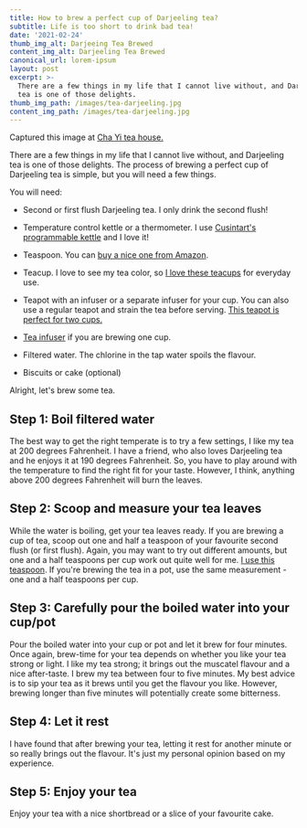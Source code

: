 ```yaml
---
title: How to brew a perfect cup of Darjeeling tea?
subtitle: Life is too short to drink bad tea!
date: '2021-02-24'
thumb_img_alt: Darjeeing Tea Brewed
content_img_alt: Darjeeling Tea Brewed
canonical_url: lorem-ipsum
layout: post
excerpt: >-
  There are a few things in my life that I cannot live without, and Darjeeling
  tea is one of those delights.
thumb_img_path: /images/tea-darjeeling.jpg
content_img_path: /images/tea-darjeeling.jpg
---
```

Captured this image at [Cha Yi tea house.](https://shop.chayi.ca/)

There are a few things in my life that I cannot live without, and Darjeeling tea is one of those delights. The process of brewing a perfect cup of Darjeeling tea is simple, but you will need a few things.

You will need:

*   Second or first flush Darjeeling tea. I only drink the second flush!

*   Temperature control kettle or a thermometer. I use [Cusintart's programmable kettle](https://www.amazon.ca/gp/product/B003WEAHUY/ref=as_li_qf_asin_il_tl?ie=UTF8\&tag=arshabhirai20-20\&creative=330641\&linkCode=as2\&creativeASIN=B003WEAHUY\&linkId=dc2f5a7b1d05c5d6f7c093b884592e2f) and I love it!

*   Teaspoon. You can [buy a nice one from Amazon](https://www.amazon.ca/gp/product/B074L4MZRY/ref=as_li_qf_asin_il_tl?ie=UTF8\&tag=arshabhirai20-20\&creative=330641\&linkCode=as2\&creativeASIN=B074L4MZRY\&linkId=3e915dd2da8deeeefa237435acfa3be8).

*   Teacup. I love to see my tea color, so [I love these teacups](https://www.amazon.ca/gp/product/B078PFY9RV/ref=as_li_qf_asin_il_tl?ie=UTF8\&tag=arshabhirai20-20\&creative=330641\&linkCode=as2\&creativeASIN=B078PFY9RV\&linkId=2156758695fede503f84a7908f787bf5) for everyday use.

*   Teapot with an infuser or a separate infuser for your cup. You can also use a regular teapot and strain the tea before serving. [This teapot is perfect for two cups.](https://www.amazon.ca/gp/product/B07KXSDQ9G/ref=as_li_qf_asin_il_tl?ie=UTF8\&tag=arshabhirai20-20\&creative=330641\&linkCode=as2\&creativeASIN=B07KXSDQ9G\&linkId=7cb182cbaa75ecea6ddc78c34583f37b)

*   [Tea infuser](https://www.amazon.ca/gp/product/B082HGWPFV/ref=as_li_qf_asin_il_tl?ie=UTF8\&tag=arshabhirai20-20\&creative=330641\&linkCode=as2\&creativeASIN=B082HGWPFV\&linkId=aefb538fad7306adf13ea05ab128659b) if you are brewing one cup. 

*   Filtered water. The chlorine in the tap water spoils the flavour.

*   Biscuits or cake (optional)

Alright, let's brew some tea.

## Step 1: Boil filtered water

The best way to get the right temperate is to try a few settings, I like my tea at 200 degrees Fahrenheit.  I have a friend, who also loves Darjeeling tea and he enjoys it at 190 degrees Fahrenheit. So, you have to play around with the temperature to find the right fit for your taste. However, I think, anything above 200 degrees Fahrenheit will burn the leaves.

## Step 2: Scoop and measure your tea leaves

While the water is boiling, get your tea leaves ready. If you are brewing a cup of tea, scoop out one and half a teaspoon of your favourite second flush (or first flush).  Again, you may want to try out different amounts, but one and a half teaspoons per cup work out quite well for me. [I use this teaspoon](https://www.amazon.ca/gp/product/B074L4MZRY/ref=as_li_qf_asin_il_tl?ie=UTF8\&tag=arshabhirai20-20\&creative=330641\&linkCode=as2\&creativeASIN=B074L4MZRY\&linkId=3e915dd2da8deeeefa237435acfa3be8).  If you're brewing the tea in a pot, use the same measurement - one and a half teaspoons per cup.

## Step 3: Carefully pour the boiled water into your cup/pot

Pour the boiled water into your cup or pot and let it brew for four minutes. Once again, brew-time for your tea depends on whether you like your tea strong or light. I like my tea strong; it brings out the muscatel flavour and a nice after-taste. I brew my tea between four to five minutes. My best advice is to sip your tea as it brews until you get the flavour you like. However, brewing longer than five minutes will potentially create some bitterness.

## Step 4: Let it rest

I have found that after brewing your tea, letting it rest for another minute or so really brings out the flavour. It's just my personal opinion based on my experience.

## Step 5: Enjoy your tea

Enjoy your tea with a nice shortbread or a slice of your favourite cake.

## &#xA;&#xA;&#xA;
